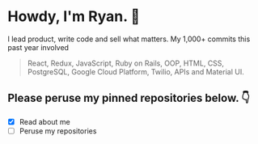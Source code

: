 # Howdy, I'm Ryan. 👋

I lead product, write code and sell what matters. My 1,000+ commits this past year involved

> React, Redux, JavaScript, Ruby on Rails, OOP, HTML, CSS, PostgreSQL, Google Cloud Platform, Twilio, APIs and Material UI.

## Please peruse my pinned repositories below. 👇

- [x] Read about me
- [ ] Peruse my repositories
